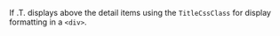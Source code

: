 ﻿If .T. displays above the detail items using the `TitleCssClass` for display formatting in a `<div>`.